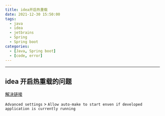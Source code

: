 ```yaml
---
title: idea开启热重载
date: 2021-12-30 15:50:00
tags:
  - java
  - idea
  - jetbrains
  - Spring
  - Spring boot
categories:
  - [Java, Spring boot]
  - [code, error]
---
```


---

## idea 开启热重载的问题

[解决链接](https://youtrack.jetbrains.com/issue/IDEA-274903)

`Advanced settings` > `Allow auto-make to start enven if developed application is currently running`

